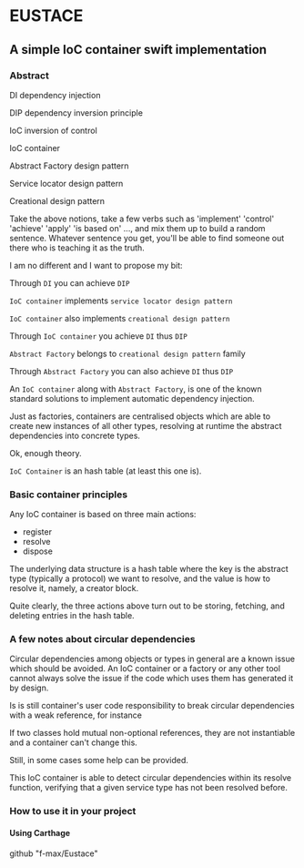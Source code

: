 #  EUSTACE 

## A simple IoC container swift implementation


### Abstract

DI              dependency injection

DIP            dependency inversion principle

IoC             inversion of control

IoC container

Abstract Factory design pattern

Service locator design pattern

Creational design pattern


Take the above notions, take a few verbs such as 'implement' 'control' 'achieve' 'apply' 'is based on' ...,  and mix them up to build a random sentence.
Whatever sentence you get, you'll be able to find someone out there who is teaching it as the truth.

I am no different and I want to propose my bit:

Through `DI` you can achieve `DIP`

`IoC container` implements `service locator design pattern`

`IoC container` also implements `creational design pattern`

Through `IoC container` you achieve `DI`  thus `DIP`

`Abstract Factory`  belongs to `creational design pattern` family 

Through `Abstract Factory` you can also achieve `DI`  thus `DIP` 

An `IoC container` along with `Abstract Factory`, is one of the known standard solutions to implement automatic dependency injection.

Just as factories, containers are centralised objects which are able to create new instances of all other types, resolving at runtime the abstract dependencies into concrete types.

Ok, enough theory.

`IoC Container` is an hash table (at least this one is).

###  Basic container principles

Any IoC container is based on three main actions:

- register
- resolve
- dispose

The underlying data structure is a hash table where the key is the abstract type (typically a protocol) we want to resolve, and the value is how to resolve it, namely, a creator block.

Quite clearly, the three actions above turn out to be storing, fetching, and deleting entries in the hash table.

###  A few notes about circular dependencies

Circular dependencies among objects or types in general are a known issue which should be avoided. An IoC container or a factory or any other tool cannot always solve the issue if the code which uses them has generated it by design.

Is is still container's user code responsibility to break circular dependencies with a weak reference, for instance

If two classes hold mutual non-optional references, they are not instantiable and a container can't change this.

Still, in some cases some help can be provided.

This IoC container is able to detect circular dependencies within its resolve function, verifying that a given service type has not been resolved before.

### How to use it in your project

#### Using Carthage

github "f-max/Eustace" 

